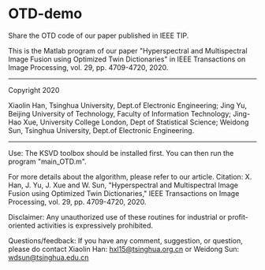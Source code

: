 # OTD-demo
Share the OTD code of our paper published in IEEE TIP.

This is the Matlab program of our paper 
"Hyperspectral and Multispectral Image Fusion using Optimized Twin Dictionaries" 
in IEEE Transactions on Image Processing, vol. 29, pp. 4709-4720, 2020. 

----------------------------------------------------------------------------------------------------

Copyright 2020

Xiaolin Han, Tsinghua University, Dept.of Electronic Engineering;
Jing Yu, Beijing University of Technology, Faculty of Information Technology;
Jing-Hao Xue, University College London, Dept of Statistical Science;
Weidong Sun, Tsinghua University, Dept.of Electronic Engineering. 

----------------------------------------------------------------------------------------------------

Use:
The KSVD toolbox should be installed first.
You can then run the program "main_OTD.m".

For more details about the algorithm, please refer to our article.
Citation:
X. Han, J. Yu, J. Xue and W. Sun, "Hyperspectral and Multispectral Image Fusion using Optimized Twin Dictionaries," IEEE Transactions on Image Processing, vol. 29, pp. 4709-4720, 2020.

Disclaimer:
Any unauthorized use of these routines for industrial or profit-oriented activities is expressively prohibited.

Questions/feedback:
If you have any comment, suggestion, or question, please do
contact Xiaolin Han: hxl15@tsinghua.org.cn
or Weidong Sun: wdsun@tsinghua.edu.cn 
